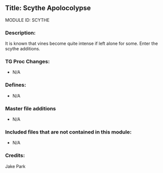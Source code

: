 ## Title: Scythe Apolocolypse

MODULE ID: SCYTHE

### Description:

It is known that vines become quite intense if left alone for some. Enter the scythe additions.

### TG Proc Changes:

- N/A

### Defines:

- N/A

### Master file additions

- N/A

### Included files that are not contained in this module:

- N/A

### Credits:

Jake Park
